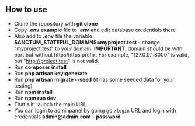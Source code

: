 
## How to use

- Clone the repository with __git clone__
- Copy __.env.example__ file to __.env__ and edit database credentials there
- Also add to __.env__ file the variable __SANCTUM_STATEFUL_DOMAINS=myproject.test__ - change "myproject.test" to your domain. __IMPORTANT__: domain should be with port but without https/https prefix. For example, "127.0.0.1:8000" is valid, but "http://project.test" is not valid.
- Run __composer install__
- Run __php artisan key:generate__
- Run __php artisan migrate --seed__ (it has some seeded data for your testing)
- Run __npm install__ 
- Run __npm run dev__ 
- That's it: launch the main URL. 
- You can login to adminpanel by going go `/login` URL and login with credentials __admin@admin.com__ - __password__

